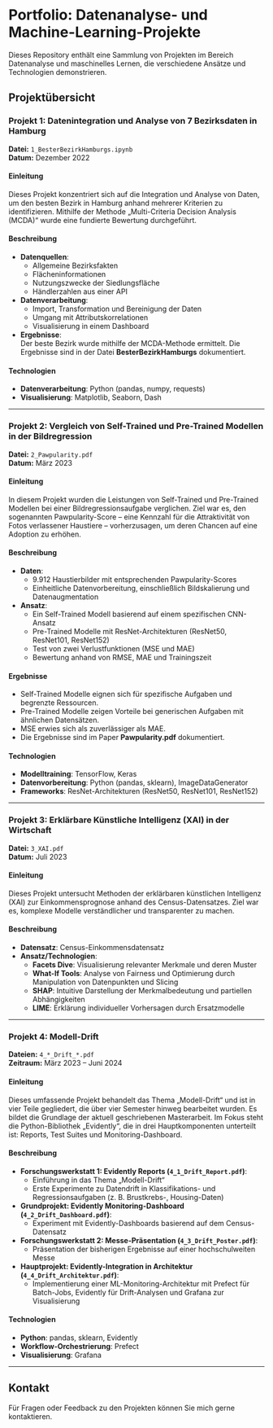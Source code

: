 # Portfolio: Datenanalyse- und Machine-Learning-Projekte

Dieses Repository enthält eine Sammlung von Projekten im Bereich Datenanalyse und maschinelles Lernen, die verschiedene Ansätze und Technologien demonstrieren.

## Projektübersicht

### Projekt 1: Datenintegration und Analyse von 7 Bezirksdaten in Hamburg  
**Datei:** `1_BesterBezirkHamburgs.ipynb`  
**Datum:** Dezember 2022  

#### Einleitung
Dieses Projekt konzentriert sich auf die Integration und Analyse von Daten, um den besten Bezirk in Hamburg anhand mehrerer Kriterien zu identifizieren. Mithilfe der Methode „Multi-Criteria Decision Analysis (MCDA)“ wurde eine fundierte Bewertung durchgeführt.

#### Beschreibung
- **Datenquellen**:  
  - Allgemeine Bezirksfakten  
  - Flächeninformationen  
  - Nutzungszwecke der Siedlungsfläche  
  - Händlerzahlen aus einer API  
- **Datenverarbeitung**:  
  - Import, Transformation und Bereinigung der Daten  
  - Umgang mit Attributskorrelationen  
  - Visualisierung in einem Dashboard  
- **Ergebnisse**:  
  Der beste Bezirk wurde mithilfe der MCDA-Methode ermittelt. Die Ergebnisse sind in der Datei **BesterBezirkHamburgs** dokumentiert.

#### Technologien
- **Datenverarbeitung**: Python (pandas, numpy, requests)  
- **Visualisierung**: Matplotlib, Seaborn, Dash  

---

### Projekt 2: Vergleich von Self-Trained und Pre-Trained Modellen in der Bildregression  
**Datei:** `2_Pawpularity.pdf`  
**Datum:** März 2023  

#### Einleitung
In diesem Projekt wurden die Leistungen von Self-Trained und Pre-Trained Modellen bei einer Bildregressionsaufgabe verglichen. Ziel war es, den sogenannten Pawpularity-Score – eine Kennzahl für die Attraktivität von Fotos verlassener Haustiere – vorherzusagen, um deren Chancen auf eine Adoption zu erhöhen.

#### Beschreibung
- **Daten**:  
  - 9.912 Haustierbilder mit entsprechenden Pawpularity-Scores  
  - Einheitliche Datenvorbereitung, einschließlich Bildskalierung und Datenaugmentation  
- **Ansatz**:  
  - Ein Self-Trained Modell basierend auf einem spezifischen CNN-Ansatz  
  - Pre-Trained Modelle mit ResNet-Architekturen (ResNet50, ResNet101, ResNet152)  
  - Test von zwei Verlustfunktionen (MSE und MAE)  
  - Bewertung anhand von RMSE, MAE und Trainingszeit  

#### Ergebnisse
- Self-Trained Modelle eignen sich für spezifische Aufgaben und begrenzte Ressourcen.  
- Pre-Trained Modelle zeigen Vorteile bei generischen Aufgaben mit ähnlichen Datensätzen.  
- MSE erwies sich als zuverlässiger als MAE.  
- Die Ergebnisse sind im Paper **Pawpularity.pdf** dokumentiert.

#### Technologien
- **Modelltraining**: TensorFlow, Keras  
- **Datenvorbereitung**: Python (pandas, sklearn), ImageDataGenerator  
- **Frameworks**: ResNet-Architekturen (ResNet50, ResNet101, ResNet152)  

---

### Projekt 3: Erklärbare Künstliche Intelligenz (XAI) in der Wirtschaft  
**Datei:** `3_XAI.pdf`  
**Datum:** Juli 2023  

#### Einleitung
Dieses Projekt untersucht Methoden der erklärbaren künstlichen Intelligenz (XAI) zur Einkommensprognose anhand des Census-Datensatzes. Ziel war es, komplexe Modelle verständlicher und transparenter zu machen.

#### Beschreibung
- **Datensatz**: Census-Einkommensdatensatz  
- **Ansatz/Technologien**:  
  - **Facets Dive**: Visualisierung relevanter Merkmale und deren Muster  
  - **What-If Tools**: Analyse von Fairness und Optimierung durch Manipulation von Datenpunkten und Slicing  
  - **SHAP**: Intuitive Darstellung der Merkmalbedeutung und partiellen Abhängigkeiten  
  - **LIME**: Erklärung individueller Vorhersagen durch Ersatzmodelle  

---

### Projekt 4: Modell-Drift  
**Dateien:** `4_*_Drift_*.pdf`  
**Zeitraum:** März 2023 – Juni 2024  

#### Einleitung
Dieses umfassende Projekt behandelt das Thema „Modell-Drift“ und ist in vier Teile gegliedert, die über vier Semester hinweg bearbeitet wurden. Es bildet die Grundlage der aktuell geschriebenen Masterarbeit. Im Fokus steht die Python-Bibliothek „Evidently“, die in drei Hauptkomponenten unterteilt ist: Reports, Test Suites und Monitoring-Dashboard.

#### Beschreibung
- **Forschungswerkstatt 1: Evidently Reports (`4_1_Drift_Report.pdf`)**:  
  - Einführung in das Thema „Modell-Drift“  
  - Erste Experimente zu Datendrift in Klassifikations- und Regressionsaufgaben (z. B. Brustkrebs-, Housing-Daten)  
- **Grundprojekt: Evidently Monitoring-Dashboard (`4_2_Drift_Dashboard.pdf`)**:  
  - Experiment mit Evidently-Dashboards basierend auf dem Census-Datensatz  
- **Forschungswerkstatt 2: Messe-Präsentation (`4_3_Drift_Poster.pdf`)**:  
  - Präsentation der bisherigen Ergebnisse auf einer hochschulweiten Messe  
- **Hauptprojekt: Evidently-Integration in Architektur (`4_4_Drift_Architektur.pdf`)**:  
  - Implementierung einer ML-Monitoring-Architektur mit Prefect für Batch-Jobs, Evidently für Drift-Analysen und Grafana zur Visualisierung  

#### Technologien
- **Python**: pandas, sklearn, Evidently  
- **Workflow-Orchestrierung**: Prefect  
- **Visualisierung**: Grafana  

---

## Kontakt
Für Fragen oder Feedback zu den Projekten können Sie mich gerne kontaktieren.  